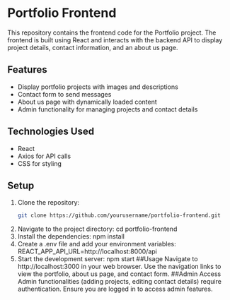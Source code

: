 # Portfolio Frontend

This repository contains the frontend code for the Portfolio project. The frontend is built using React and interacts with the backend API to display project details, contact information, and an about us page.

## Features

- Display portfolio projects with images and descriptions
- Contact form to send messages
- About us page with dynamically loaded content
- Admin functionality for managing projects and contact details

## Technologies Used

- React
- Axios for API calls
- CSS for styling

## Setup

1. Clone the repository:
   ```bash
   git clone https://github.com/yourusername/portfolio-frontend.git
2. Navigate to the project directory:
   cd portfolio-frontend
3. Install the dependencies:
   npm install
4. Create a .env file and add your environment variables:
   REACT_APP_API_URL=http://localhost:8000/api
5. Start the development server:
   npm start
##Usage
  Navigate to http://localhost:3000 in your web browser.
  Use the navigation links to view the portfolio, about us page, and contact form.
##Admin Access
  Admin functionalities (adding projects, editing contact details) require authentication.
  Ensure you are logged in to access admin features.
